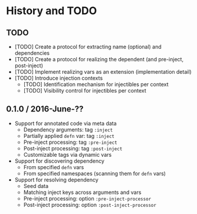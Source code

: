 # History and TODO

## TODO

* [TODO] Create a protocol for extracting name (optional) and dependencies
* [TODO] Create a protocol for realizing the dependent (and pre-inject, post-inject)
* [TODO] Implement realizing vars as an extension (implementation detail)
* [TODO] Introduce injection contexts
  * [TODO] Identification mechanism for injectibles per context
  * [TODO] Visibility control for injectibles per context


## 0.1.0 / 2016-June-??

* Support for annotated code via meta data
  * Dependency arguments: tag `:inject`
  * Partially applied `defn` var: tag `:inject`
  * Pre-inject processing: tag `:pre-inject`
  * Post-inject processing: tag `:post-inject`
  * Customizable tags via dynamic vars
* Support for discovering dependency
  * From specified `defn` vars
  * From specified namespaces (scanning them for `defn` vars)
* Support for resolving dependency
  * Seed data
  * Matching inject keys across arguments and vars
  * Pre-inject processing: option `:pre-inject-processor`
  * Post-inject processing: option `:post-inject-processor`
